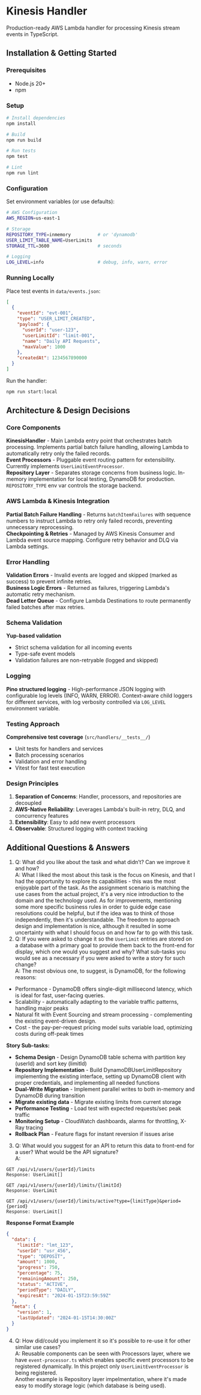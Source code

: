 # Kinesis Handler

Production-ready AWS Lambda handler for processing Kinesis stream events in TypeScript.

## Installation & Getting Started

### Prerequisites
- Node.js 20+
- npm

### Setup

```bash
# Install dependencies
npm install

# Build
npm run build

# Run tests
npm test

# Lint
npm run lint
```

### Configuration

Set environment variables (or use defaults):

```bash
# AWS Configuration
AWS_REGION=us-east-1

# Storage
REPOSITORY_TYPE=inmemory          # or 'dynamodb'
USER_LIMIT_TABLE_NAME=UserLimits
STORAGE_TTL=3600                  # seconds

# Logging
LOG_LEVEL=info                    # debug, info, warn, error
```

### Running Locally

Place test events in `data/events.json`:

```json
[
  {
    "eventId": "evt-001",
    "type": "USER_LIMIT_CREATED",
    "payload": {
      "userId": "user-123",
      "userLimitId": "limit-001",
      "name": "Daily API Requests",
      "maxValue": 1000
    },
    "createdAt": 1234567890000
  }
]
```

Run the handler:

```bash
npm run start:local
```

## Architecture & Design Decisions

### Core Components

**KinesisHandler** - Main Lambda entry point that orchestrates batch processing. Implements partial batch failure handling, allowing Lambda to automatically retry only the failed records.<br/>
**Event Processors** - Pluggable event routing pattern for extensibility. Currently implements `UserLimitEventProcessor`.<br/>
**Repository Layer** - Separates storage concerns from business logic. In-memory implementation for local testing, DynamoDB for production. `REPOSITORY_TYPE` env var controls the storage backend.


### AWS Lambda & Kinesis Integration

**Partial Batch Failure Handling** - Returns `batchItemFailures` with sequence numbers to instruct Lambda to retry only failed records, preventing unnecessary reprocessing.<br/>
**Checkpointing & Retries** - Managed by AWS Kinesis Consumer and Lambda event source mapping. Configure retry behavior and DLQ via Lambda settings.

### Error Handling

**Validation Errors** - Invalid events are logged and skipped (marked as success) to prevent infinite retries.<br/>
**Business Logic Errors** - Returned as failures, triggering Lambda's automatic retry mechanism.<br/>
**Dead Letter Queue** - Configure Lambda Destinations to route permanently failed batches after max retries.

### Schema Validation

**Yup-based validation**
- Strict schema validation for all incoming events
- Type-safe event models
- Validation failures are non-retryable (logged and skipped)

### Logging

**Pino structured logging** - High-performance JSON logging with configurable log levels (INFO, WARN, ERROR). Context-aware child loggers for different services, with log verbosity controlled via `LOG_LEVEL` environment variable.

### Testing Approach

**Comprehensive test coverage** (`src/handlers/__tests__/`)
- Unit tests for handlers and services
- Batch processing scenarios
- Validation and error handling
- Vitest for fast test execution

### Design Principles

1. **Separation of Concerns**: Handler, processors, and repositories are decoupled
2. **AWS-Native Reliability**: Leverages Lambda's built-in retry, DLQ, and concurrency features
3. **Extensibility**: Easy to add new event processors
4. **Observable**: Structured logging with context tracking

## Additional Questions & Answers

1. Q: What did you like about the task and what didn’t? Can we improve it and how?<br />
A: What I liked the most about this task is the focus on Kinesis, and that I had the opportunity to explore its capabilities - this was the most enjoyable part of the task. As the assignment scenario is matching the use cases from the actual project, it's a very nice introduction to the domain and the technology used. As for improvements, mentioning some more specific business rules in order to guide edge case resolutions could be helpful, but if the idea was to think of those independently, then it's understandable. The freedom to approach design and implementation is nice, although it resulted in some uncertainty with what I should focus on and how far to go with this task.
2. Q: If you were asked to change it so the `UserLimit` entries are stored on a database
with a primary goal to provide them back to the front-end for display, which one
would you suggest and why? What sub-tasks you would see as a necessary if you
were asked to write a story for such change?<br />
A: The most obvious one, to suggest, is DynamoDB, for the following reasons:
- Performance - DynamoDB offers single-digit millisecond latency, which is ideal for fast, user-facing queries.
- Scalability - automatically adapting to the variable traffic patterns, handling major peaks
- Natural fit with Event Sourcing and stream processing - complementing the existing event-driven design.
- Cost - the pay-per-request pricing model suits variable load, optimizing costs during off-peak times

**Story Sub-tasks:**
- **Schema Design** - Design DynamoDB table schema with partition key (userId) and sort key (limitId)
-  **Repository Implementation** - Build DynamoDBUserLimitRepository implementing the existing interface, setting up DynamoDB client with proper credentials, and implementing all needed functions
-  **Dual-Write Migration** - Implement parallel writes to both in-memory and DynamoDB during transition
- **Migrate existing data** - Migrate existing limits from current storage
- **Performance Testing** - Load test with expected requests/sec peak traffic
-  **Monitoring Setup** - CloudWatch dashboards, alarms for throttling, X-Ray tracing
- **Rollback Plan** - Feature flags for instant reversion if issues arise


3. Q: What would you suggest for an API to return this data to front-end for a user? What
would be the API signature?<br />
A: 
```// RESTful API
GET /api/v1/users/{userId}/limits
Response: UserLimit[]

GET /api/v1/users/{userId}/limits/{limitId}
Response: UserLimit

GET /api/v1/users/{userId}/limits/active?type={limitType}&period={period}
Response: UserLimit[]

```

**Response Format Example**
```json
{
  "data": {
    "limitId": "lmt_123",
    "userId": "usr_456",
    "type": "DEPOSIT",
    "amount": 1000,
    "progress": 750,
    "percentage": 75,
    "remainingAmount": 250,
    "status": "ACTIVE",
    "periodType": "DAILY",
    "expiresAt": "2024-01-15T23:59:59Z"
  },
  "meta": {
    "version": 1,
    "lastUpdated": "2024-01-15T14:30:00Z"
  }
}
```
4. Q: How did/could you implement it so it's possible to re-use it for other similar use cases?<br />
A: Reusable components can be seen with Processors layer, where we have `event-processor.ts` which enables specific event processors to be registered dynamically. In this project only `UserLimitEventProcessor` is being registered.<br/> Another example is Repository layer impelmentation, where it's made easy to modify storage logic (which database is being used).